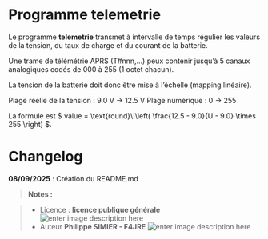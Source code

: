 ﻿# Programme telemetrie

Le programme **telemetrie** transmet à intervalle de temps régulier les valeurs de la tension, du taux de charge et du courant de la batterie.

Une trame de télémétrie APRS (T#nnn,...) peux contenir jusqu’à 5 canaux analogiques codés de 000 à 255 (1 octet chacun).

La tension de la batterie doit donc être mise à l’échelle (mapping linéaire).

Plage réelle de la tension  : 9.0 V → 12.5 V
Plage numérique : 0 → 255

La formule est $` value = \text{round}\!\left( \frac{12.5 - 9.0}{U - 9.0} \times 255 \right) `$.



   
# Changelog

**08/09/2025** :  Création du README.md 

> **Notes :**


> - Licence : **licence publique générale** ![enter image description here](https://img.shields.io/badge/licence-GPL-green.svg)
> - Auteur  **Philippe SIMIER  - F4JRE**
>  ![enter image description here](https://img.shields.io/badge/built-passing-green.svg)
<!-- TOOLBOX 

Génération des badges : https://shields.io/
Génération de ce fichier : https://stackedit.io/editor#

